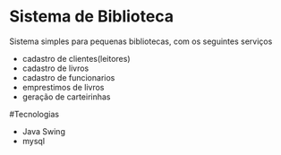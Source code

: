 # Sistema de Biblioteca

Sistema simples para pequenas bibliotecas, com os seguintes serviços
- cadastro de clientes(leitores)
- cadastro de livros
- cadastro de funcionarios
- emprestimos de livros
- geração de carteirinhas

#Tecnologias
- Java Swing
- mysql